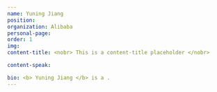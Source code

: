 ```yaml
---
name: Yuning Jiang
position: 
organization: Alibaba
personal-page: 
order: 1
img: 
content-title: <nobr> This is a content-title placeholder </nobr>

content-speak: 

bio: <b> Yuning Jiang </b> is a .
---
```

